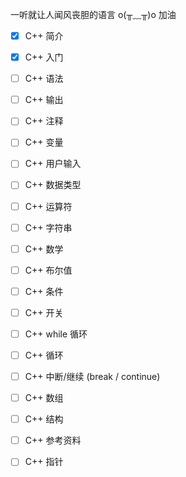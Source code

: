 一听就让人闻风丧胆的语言 o(╥﹏╥)o 加油

- [x] C++ 简介
- [x] C++ 入门
- [ ] C++ 语法
- [ ] C++ 输出
- [ ] C++ 注释
- [ ] C++ 变量
- [ ] C++ 用户输入
- [ ] C++ 数据类型
- [ ] C++ 运算符
- [ ] C++ 字符串
- [ ] C++ 数学
- [ ] C++ 布尔值
- [ ] C++ 条件
- [ ] C++ 开关
- [ ] C++ while 循环
- [ ] C++ 循环
- [ ] C++ 中断/继续 (break / continue)
- [ ] C++ 数组
- [ ] C++ 结构
- [ ] C++ 参考资料
- [ ] C++ 指针


